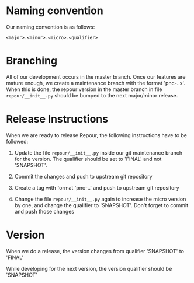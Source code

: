 # Naming convention

Our naming convention is as follows:
```
<major>.<minor>.<micro>.<qualifier>
```


# Branching

All of our development occurs in the master branch. Once our features are
mature enough, we create a maintenance branch with the format
'pnc-<major>.<minor>.x'. When this is done, the repour version in the master
branch in file `repour/__init__.py` should be bumped to the next major/minor
release.


# Release Instructions
When we are ready to release Repour, the following instructions have to be
followed:

1. Update the file `repour/__init__.py` inside our git maintenance branch for
   the version. The qualifier should be set to 'FINAL' and not 'SNAPSHOT'.

2. Commit the changes and push to upstream git repository

3. Create a tag with format 'pnc-<major>.<minor>.<micro>' and push to upstream
   git repository

4. Change the file `repour/__init__.py` again to increase the micro version by
   one, and change the qualifier to 'SNAPSHOT'. Don't forget to commit and push
   those changes


# Version
When we do a release, the version changes from qualifier 'SNAPSHOT' to 'FINAL'

While developing for the next version, the version qualifier should be
'SNAPSHOT'
